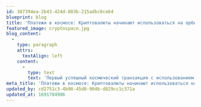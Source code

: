 ```yaml
---
id: 387394ea-2b43-424d-803b-215adbc0ce64
blueprint: blog
title: 'Платежи в космосе: Криптовалюты начинают использоваться на орбите'
featured_image: cryptospace.jpg
blog_content:
  -
    type: paragraph
    attrs:
      textAlign: left
    content:
      -
        type: text
        text: 'Первый успешный космический транзакция с использованием криптовалюты подчеркивает роль блокчейна в обеспечении безопасных и быстрых финансовых операций в космическом пространстве'
meta_title: 'Платежи в космосе: Криптовалюты начинают использоваться на орбите'
updated_by: cd2751c3-4b98-45d0-904b-d829cc1c371a
updated_at: 1691784906
---
```

